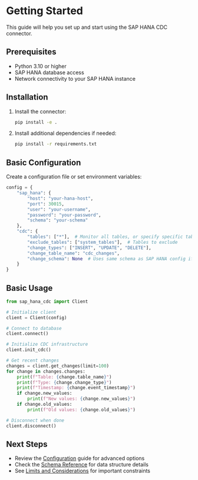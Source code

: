 # Getting Started

This guide will help you set up and start using the SAP HANA CDC connector.

## Prerequisites

- Python 3.10 or higher
- SAP HANA database access
- Network connectivity to your SAP HANA instance

## Installation

1. Install the connector:
   ```bash
   pip install -e .
   ```

2. Install additional dependencies if needed:
   ```bash
   pip install -r requirements.txt
   ```

## Basic Configuration

Create a configuration file or set environment variables:

```python
config = {
    "sap_hana": {
        "host": "your-hana-host",
        "port": 30015,
        "user": "your-username", 
        "password": "your-password",
        "schema": "your-schema"
    },
    "cdc": {
        "tables": ["*"],  # Monitor all tables, or specify specific table names
        "exclude_tables": ["system_tables"],  # Tables to exclude
        "change_types": ["INSERT", "UPDATE", "DELETE"],
        "change_table_name": "cdc_changes",
        "change_schema": None  # Uses same schema as SAP HANA config if None
    }
}
```

## Basic Usage

```python
from sap_hana_cdc import Client

# Initialize client
client = Client(config)

# Connect to database
client.connect()

# Initialize CDC infrastructure
client.init_cdc()

# Get recent changes
changes = client.get_changes(limit=100)
for change in changes.changes:
    print(f"Table: {change.table_name}")
    print(f"Type: {change.change_type}")
    print(f"Timestamp: {change.event_timestamp}")
    if change.new_values:
        print(f"New values: {change.new_values}")
    if change.old_values:
        print(f"Old values: {change.old_values}")

# Disconnect when done
client.disconnect()
```

## Next Steps

- Review the [Configuration](configuration.md) guide for advanced options
- Check the [Schema Reference](schema.md) for data structure details
- See [Limits and Considerations](limits.md) for important constraints
